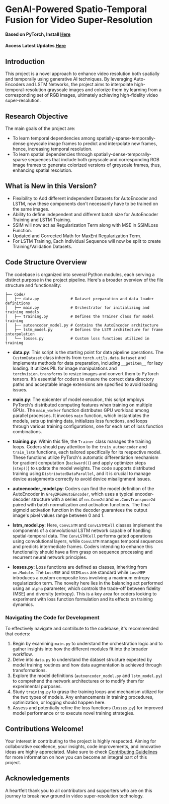 # GenAI-Powered Spatio-Temporal Fusion for Video Super-Resolution

#### Based on PyTorch, Install [Here](https://pytorch.org/get-started/locally/)
#### Access Latest Updates [Here](https://github.com/iSiddharth20/Generative-AI-Based-Spatio-Temporal-Fusion)


## Introduction
This project is a novel approach to enhance video resolution both spatially and temporally using generative AI techniques. By leveraging Auto-Encoders and LSTM Networks, the project aims to interpolate high-temporal-resolution grayscale images and colorize them by learning from a corresponding set of RGB images, ultimately achieving high-fidelity video super-resolution.


## Research Objective
The main goals of the project are:
- To learn temporal dependencies among spatially-sparse-temporally-dense greyscale image frames to predict and interpolate new frames, hence, increasing temporal resolution.
- To learn spatial dependencies through spatially-dense-temporally-sparse sequences that include both greyscale and corresponding RGB image frames to generate colorized versions of greyscale frames, thus, enhancing spatial resolution.

## What is New in this Version?
- Flexibility to Add different independent Datasets for AutoEncoder and LSTM, now these components don't necessarily have to be trained on the same images.
- Ability to define independent and different batch size for AutoEncoder Training and LSTM Training.
- SSIM will now act as Regularization Term along with MSE in SSIMLoss Function.
- Updated and Corrected Math for MaxEnt Regularization Term.
- For LSTM Training, Each Individual Sequence will now be split to create Training/Validation Datasets.


## Code Structure Overview
The codebase is organized into several Python modules, each serving a distinct purpose in the project pipeline. Here's a broader overview of the file structure and functionality:

```
├── Code/
│   ├── data.py              # Dataset preparation and data loader definitions
│   ├── main.py              # Orchestrator for initializing and training models
│   ├── training.py          # Defines the Trainer class for model training
│   ├── autoencoder_model.py # Contains the AutoEncoder architecture
│   ├── lstm_model.py        # Defines the LSTM architecture for frame interpolation
│   └── losses.py            # Custom loss functions utilized in training
```

- **data.py**: This script is the starting point for data pipeline operations. The `CustomDataset` class inherits from `torch.utils.data.Dataset` and implements methods for data preparation, including `__getitem__` for lazy loading. It utilizes PIL for image manipulations and `torchvision.transforms` to resize images and convert them to PyTorch tensors. It’s essential for coders to ensure the correct data directory paths and acceptable image extensions are specified to avoid loading issues.

- **main.py**: The epicenter of model execution, this script employs PyTorch's distributed computing features when training on multiple GPUs. The `main_worker` function distributes GPU workload among parallel processes. It invokes `main` function, which instantiates the models, sets up training data, initializes loss functions, and loops through various training configurations, one for each set of loss function combinations.

- **training.py**: Within this file, the `Trainer` class manages the training loops. Coders should pay attention to the `train_autoencoder` and `train_lstm` functions, each tailored specifically for its respective model. These functions utilize PyTorch's automatic differentiation mechanism for gradient computation (`backward()`) and apply optimizer steps (`step()`) to update the model weights. The code supports distributed training using `DistributedDataParallel`, and it is crucial to manage device assignments correctly to avoid device misalignment issues.

- **autoencoder_model.py**: Coders can find the model definition of the AutoEncoder in `Grey2RGBAutoEncoder`, which uses a typical encoder-decoder structure with a series of `nn.Conv2d` and `nn.ConvTranspose2d` paired with batch normalization and activation functions. The final sigmoid activation function in the decoder guarantees the output image's pixel values range between 0 and 1.

- **lstm_model.py**: Here, `ConvLSTM` and `ConvLSTMCell` classes implement the components of a convolutional LSTM network capable of handling spatial-temporal data. The `ConvLSTMCell` performs gated operations using convolutional layers, while `ConvLSTM` manages temporal sequences and predicts intermediate frames. Coders intending to enhance this functionality should have a firm grasp on sequence processing and recurrent neural network principles.

- **losses.py**: Loss functions are defined as classes, inheriting from `nn.Module`. The `LossMSE` and `SSIMLoss` are standard while `LossMEP` introduces a custom composite loss involving a maximum entropy regularization term. The novelty here lies in the balancing act performed using an `alpha` parameter, which controls the trade-off between fidelity (MSE) and diversity (entropy). This is a key area for coders looking to experiment with loss function formulation and its effects on training dynamics.


### Navigating the Code for Development
To effectively navigate and contribute to the codebase, it's recommended that coders:
1. Begin by examining `main.py` to understand the orchestration logic and to gather insights into how the different modules fit into the broader workflow.
2. Delve into `data.py` to understand the dataset structure expected by model training routines and how data augmentation is achieved through transformations.
3. Explore the model definitions (`autoencoder_model.py` and `lstm_model.py`) to comprehend the network architectures or to modify them for experimental purposes.
4. Study `training.py` to grasp the training loops and mechanism utilized for the two types of models. Any enhancements in training procedures, optimization, or logging should happen here.
5. Assess and potentially refine the loss functions (`losses.py`) for improved model performance or to execute novel training strategies.


## Contributions Welcome!
Your interest in contributing to the project is highly respected. Aiming for collaborative excellence, your insights, code improvements, and innovative ideas are highly appreciated. Make sure to check [Contributing Guidelines](https://github.com/iSiddharth20/Generative-AI-Based-Spatio-Temporal-Fusion/blob/main/CONTRIBUTING.md) for more information on how you can become an integral part of this project.


## Acknowledgements
A heartfelt thank you to all contributors and supporters who are on this journey to break new ground in video super-resolution technology.

